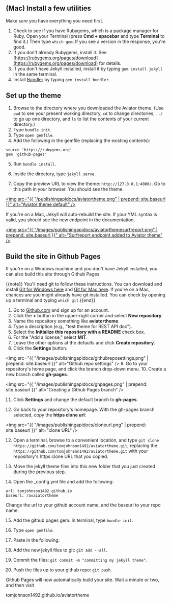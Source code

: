 
## (Mac) Install a few utilities
 
Make sure you have everything you need first. 
 
1. Check to see if you have Rubygems, which is a package manager for Ruby. Open your Terminal (press **Cmd + spacebar** and type **Terminal** to find it.) Then type `which gem`. If you see a version in the response, you're good.
2. If you don't already Rubygems, install it. See [https://rubygems.org/pages/download](https://rubygems.org/pages/download) for details.
3. If you don't have Jekyll installed, install it by typing `gem install jekyll` in the same terminal.
4. Install [Bundler](http://bundler.io/) by typing `gem install bundler`. 

## Set up the theme
1. Browse to the directory where you downloaded the Aviator theme. (Use `pwd` to see your present working directory, `cd` to change directories, `../` to go up one directory, and `ls` to list the contents of your current directory.)
2. Type `bundle init`. 
3. Type `open gemfile`.
4. Add the following in the gemfile (replacing the existing contents):

```
source 'https://rubygems.org'
gem 'github-pages'
```

5. Run `bundle install`.



5. Inside the directory, type `jekyll serve`.
6. Copy the preview URL to view the theme: `http://127.0.0.1:4000/`. Go to this path in your browser. You should see the theme.

<a href=""><img src="{{ "/publishingapidocs/aviatortheme.png" | prepend: site.baseurl }}" alt="Aviator theme default" /></a>


If you're on a Mac, Jekyll will auto-rebuild the site. If your YML syntax is valid, you should see the new endpoint in the documentation.

<a href=""><img src="{{ "/images/publishingapidocs/aviatorthemesurfreport.png" | prepend: site.baseurl }}" alt="Surfreport endpoint added to Aviator theme" /></a>

## Build the site in Github Pages

If you're on a Windows machine and you don't have Jekyll installed, you can also build this site through Github Pages.

{{note}} You'll need git to follow these instructions. You can download and install [Git for Windows here](https://git-scm.com/download/win) and [Git for Mac here](https://git-scm.com/download/mac). If you're on a Mac, chances are you might already have git installed. You can check by opening up a terminal and typing `which git`.{{end}}
 
1. Go to [Github.com](http://github.com) and sign up for an account.
2. Click the **+** button in the upper-right corner and select **New repository**.
3. Name the repository something like **aviatortheme**.
4. Type a description (e.g., "test theme for REST API doc"). 
5. Select the **Initialize this repository with a README** check box.
6. For the "Add a license," select **MIT**.
7. Leave the other options at the defaults and click **Create repository**.
8. Click the **Settings** button. 

<img src="{{ "/images/publishingapidocs/githubreposettings.png" | prepend: site.baseurl }}" alt="Github repo settings" />
9. Go to your repository's home page, and click the branch drop-down menu. 
10. Create a new branch called **gh-pages**.

<img src="{{ "/images/publishingapidocs/ghpages.png" | prepend: site.baseurl }}" alt="Creating a Github Pages branch" />

11. Click **Settings** and change the default branch to **gh-pages**.

11. Go back to your repository's homepage. With the gh-pages branch selected, copy the **https clone url**:

<img src="{{ "/images/publishingapidocs/cloneurl.png" | prepend: site.baseurl }}" alt="clone URL" />

12. Open a terminal, browse to a convenient location, and type `git clone https://github.com/tomjohnson1492/aviatortheme.git`, replacing the `https://github.com/tomjohnson1492/aviatortheme.git` with your repository's https clone URL that you copied.

13. Move the jekyll theme files into this new folder that you just created during the previous step.
14. Open the _config.yml file and add the following:

```
url: tomjohnson1492.github.io
baseurl: /avaiatortheme
```

Change the url to your github account name, and the baseurl to your repo name. 

15. Add the github pages gem. In terminal, type `bundle init`. 
16. Type `open gemfile`. 
17. Paste in the following:



14. Add the new jekyll files to git: `git add --all`.
15. Commit the files: `git commit -m "committing my jekyll theme"`.
16. Push the files up to your github repo: `git push`.

Github Pages will now automatically build your site. Wait a minute or two, and then visit 

tomjohnson1492.github.io/aviatortheme

